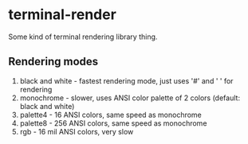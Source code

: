 # terminal-render
Some kind of terminal rendering library thing.

## Rendering modes
1. black and white - fastest rendering mode, just uses '#' and ' ' for rendering
2. monochrome - slower, uses ANSI color palette of 2 colors (default: black and white)
3. palette4 - 16 ANSI colors, same speed as monochrome
4. palette8 - 256 ANSI colors, same speed as monochrome
5. rgb - 16 mil ANSI colors, very slow
